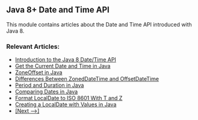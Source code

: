 ## Java 8+ Date and Time API 

This module contains articles about the Date and Time API introduced with Java 8.

### Relevant Articles: 
- [Introduction to the Java 8 Date/Time API](http://www.baeldung.com/java-8-date-time-intro)
- [Get the Current Date and Time in Java](https://www.baeldung.com/current-date-time-and-timestamp-in-java-8)
- [ZoneOffset in Java](https://www.baeldung.com/java-zone-offset)
- [Differences Between ZonedDateTime and OffsetDateTime](https://www.baeldung.com/java-zoneddatetime-offsetdatetime)
- [Period and Duration in Java](http://www.baeldung.com/java-period-duration)
- [Comparing Dates in Java](https://www.baeldung.com/java-comparing-dates)
- [Format LocalDate to ISO 8601 With T and Z](https://www.baeldung.com/java-format-localdate-iso-8601-t-z)
- [Creating a LocalDate with Values in Java](https://www.baeldung.com/java-creating-localdate-with-values)
- [[Next -->]](/core-java-modules/core-java-datetime-java8-2)
